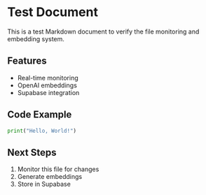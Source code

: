 # Test Document

This is a test Markdown document to verify the file monitoring and embedding system.

## Features

- Real-time monitoring
- OpenAI embeddings
- Supabase integration

## Code Example

```python
print("Hello, World!")
```

## Next Steps

1. Monitor this file for changes
2. Generate embeddings
3. Store in Supabase 